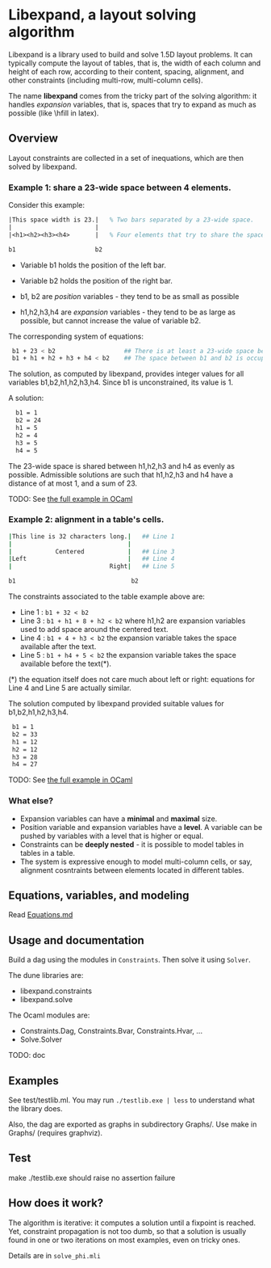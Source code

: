 # Libexpand, a layout solving algorithm

Libexpand is a library used to build and solve 1.5D layout problems.
It can typically compute the layout of tables, that is, the width of each column and height of each row,
according to their content, spacing, alignment, and other constraints (including multi-row, multi-column cells).

The name **libexpand** comes from the tricky part of the solving algorithm: it handles *expansion* variables, that is,
spaces that try to expand as much as possible (like \hfill in latex).

## Overview

Layout constraints are collected in a set of inequations, which are then solved by libexpand.

### Example 1: share a 23-wide space between 4 elements.

Consider this example:

```latex
|This space width is 23.|   % Two bars separated by a 23-wide space.
|                       |
|<h1><h2><h3><h4>       |   % Four elements that try to share the space.

b1                      b2
```

- Variable b1 holds the position of the left bar.
- Variable b2 holds the position of the right bar.

- b1, b2 are *position* variables - they tend to be as small as possible
- h1,h2,h3,h4 are *expansion* variables - they tend to be as large as possible, but cannot increase the value of variable b2.

The corresponding system of equations:

```bash
 b1 + 23 < b2                   ## There is at least a 23-wide space between b1 and b2. 
 b1 + h1 + h2 + h3 + h4 < b2    ## The space between b1 and b2 is occupied by h1,h2,h3,h4.
```

The solution, as computed by libexpand, provides integer values for all variables b1,b2,h1,h2,h3,h4. Since b1 is unconstrained, its value is 1.
 
A solution:
```bash
  b1 = 1
  b2 = 24
  h1 = 5
  h2 = 4
  h3 = 5
  h4 = 5
```

The 23-wide space is shared between h1,h2,h3 and h4 as evenly as possible. Admissible solutions are such that h1,h2,h3 and h4 have a distance of at most 1,
and a sum of 23.

TODO: See [the full example in OCaml](Example1.md)


### Example 2: alignment in a table's cells.

```bash
|This line is 32 characters long.|   ## Line 1
|                                |
|            Centered            |   ## Line 3
|Left                            |   ## Line 4
|                           Right|   ## Line 5

b1                                b2
```

The constraints associated to the table example above are:
- Line 1 : `b1 + 32 < b2`
- Line 3 : `b1 + h1 + 8 + h2 < b2`  where h1,h2 are expansion variables used to add space around the centered text.
- Line 4 : `b1 + 4 + h3 < b2`   the expansion variable takes the space available after the text.
- Line 5 : `b1 + h4 + 5 < b2`   the expansion variable takes the space available before the text(*).

(*) the equation itself does not care much about left or right: equations for Line 4 and Line 5 are actually similar.

The solution computed by libexpand provided suitable values for b1,b2,h1,h2,h3,h4.
 
 ```bash
  b1 = 1
  b2 = 33
  h1 = 12
  h2 = 12
  h3 = 28
  h4 = 27
```
 
 TODO: See [the full example in OCaml](Example2.md)

### What else?

- Expansion variables can have a **minimal** and **maximal** size.
- Position variable and expansion variables have a **level**. A variable can be pushed by variables with a level that is higher or equal.
- Constraints can be **deeply nested** - it is possible to model tables in tables in a table.
- The system is expressive enough to model multi-column cells, or say, alignment cosntraints between elements located in different tables.


## Equations, variables, and modeling

Read [Equations.md](Equations.md)


## Usage and documentation

Build a dag using the modules in `Constraints`. Then solve it using `Solver`.

The dune libraries are:

 - libexpand.constraints
 - libexpand.solve

The Ocaml modules are:

 - Constraints.Dag, Constraints.Bvar, Constraints.Hvar, ...
 - Solve.Solver

TODO: doc


## Examples

See test/testlib.ml.
You may run `./testlib.exe | less` to understand what the library does.

Also, the dag are exported as graphs in subdirectory Graphs/. Use make in Graphs/ (requires graphviz).





## Test

make
./testlib.exe    should raise no assertion failure


## How does it work?

The algorithm is iterative: it computes a solution until a fixpoint is reached. 
Yet, constraint propagation is not too dumb, so that a solution is usually found in one or two iterations on
most examples, even on tricky ones.

Details are in `solve_phi.mli`


